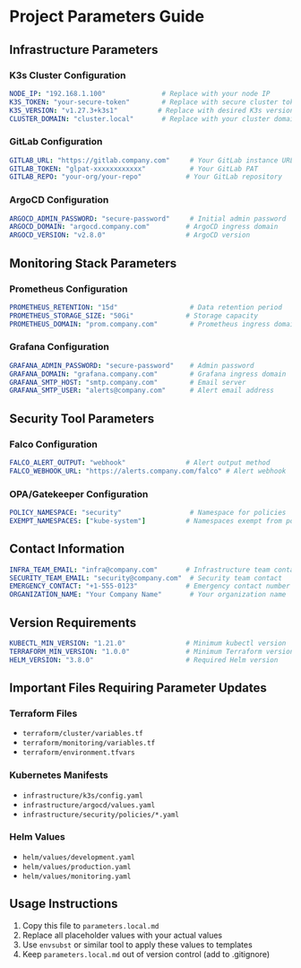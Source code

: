 # Project Parameters Guide

## Infrastructure Parameters

### K3s Cluster Configuration
```yaml
NODE_IP: "192.168.1.100"              # Replace with your node IP
K3S_TOKEN: "your-secure-token"        # Replace with secure cluster token
K3S_VERSION: "v1.27.3+k3s1"          # Replace with desired K3s version
CLUSTER_DOMAIN: "cluster.local"       # Replace with your cluster domain
```

### GitLab Configuration
```yaml
GITLAB_URL: "https://gitlab.company.com"     # Your GitLab instance URL
GITLAB_TOKEN: "glpat-xxxxxxxxxxxx"           # Your GitLab PAT
GITLAB_REPO: "your-org/your-repo"           # Your GitLab repository
```

### ArgoCD Configuration
```yaml
ARGOCD_ADMIN_PASSWORD: "secure-password"     # Initial admin password
ARGOCD_DOMAIN: "argocd.company.com"         # ArgoCD ingress domain
ARGOCD_VERSION: "v2.8.0"                    # ArgoCD version
```

## Monitoring Stack Parameters

### Prometheus Configuration
```yaml
PROMETHEUS_RETENTION: "15d"                  # Data retention period
PROMETHEUS_STORAGE_SIZE: "50Gi"             # Storage capacity
PROMETHEUS_DOMAIN: "prom.company.com"        # Prometheus ingress domain
```

### Grafana Configuration
```yaml
GRAFANA_ADMIN_PASSWORD: "secure-password"    # Admin password
GRAFANA_DOMAIN: "grafana.company.com"        # Grafana ingress domain
GRAFANA_SMTP_HOST: "smtp.company.com"        # Email server
GRAFANA_SMTP_USER: "alerts@company.com"      # Alert email address
```

## Security Tool Parameters

### Falco Configuration
```yaml
FALCO_ALERT_OUTPUT: "webhook"               # Alert output method
FALCO_WEBHOOK_URL: "https://alerts.company.com/falco" # Alert webhook
```

### OPA/Gatekeeper Configuration
```yaml
POLICY_NAMESPACE: "security"                 # Namespace for policies
EXEMPT_NAMESPACES: ["kube-system"]          # Namespaces exempt from policies
```

## Contact Information
```yaml
INFRA_TEAM_EMAIL: "infra@company.com"       # Infrastructure team contact
SECURITY_TEAM_EMAIL: "security@company.com"  # Security team contact
EMERGENCY_CONTACT: "+1-555-0123"            # Emergency contact number
ORGANIZATION_NAME: "Your Company Name"       # Your organization name
```

## Version Requirements
```yaml
KUBECTL_MIN_VERSION: "1.21.0"               # Minimum kubectl version
TERRAFORM_MIN_VERSION: "1.0.0"              # Minimum Terraform version
HELM_VERSION: "3.8.0"                       # Required Helm version
```

## Important Files Requiring Parameter Updates

### Terraform Files
- `terraform/cluster/variables.tf`
- `terraform/monitoring/variables.tf`
- `terraform/environment.tfvars`

### Kubernetes Manifests
- `infrastructure/k3s/config.yaml`
- `infrastructure/argocd/values.yaml`
- `infrastructure/security/policies/*.yaml`

### Helm Values
- `helm/values/development.yaml`
- `helm/values/production.yaml`
- `helm/values/monitoring.yaml`

## Usage Instructions

1. Copy this file to `parameters.local.md`
2. Replace all placeholder values with your actual values
3. Use `envsubst` or similar tool to apply these values to templates
4. Keep `parameters.local.md` out of version control (add to .gitignore)
